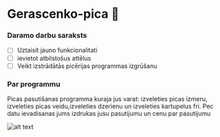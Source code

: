 # Gerascenko-pica :pizza:
### **Daramo darbu saraksts**
- [ ] Uztaisit jauno funkcionalitati
- [ ] ievietot atbilstošus attēlus
- [ ] Veikt izstrādātās picērijas programmas izgrūšanu

### **Par programmu**
Picas pasutišanas programma kuraja jus varat: izveleties picas izmeru, izveleties picas veidu,izveleties dzerienu un izveleties kartupelus fri.
Pec datu ievadisanas jums izdrukas jusu pasutijumu un cenu par pasutijumu


![alt text](https://www.lulu.lv/cache/images/2177806891/starta-komplekts_200186692.jpg)

